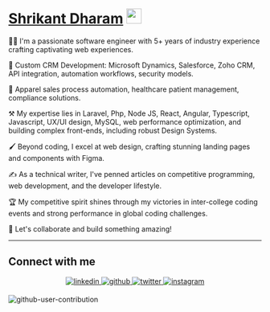 # [Shrikant Dharam](https://github.com/Shrikant-28) <img src="https://raw.githubusercontent.com/MartinHeinz/MartinHeinz/master/wave.gif" width="30">

👨‍💻 I'm a passionate software engineer with 5+ years of industry experience crafting captivating web experiences.

🚀 Custom CRM Development: Microsoft Dynamics, Salesforce, Zoho CRM, API integration, automation workflows, security models. 

🚀 Apparel sales process automation, healthcare patient management, compliance solutions.

⚒️ My expertise lies in Laravel, Php, Node JS, React, Angular, Typescript, Javascript, UX/UI design, MySQL, web performance optimization, and building complex front-ends, including robust Design Systems.

🖌️ Beyond coding, I excel at web design, crafting stunning landing pages and components with Figma.

✍️ As a technical writer, I've penned articles on competitive programming, web development, and the developer lifestyle.

🏆 My competitive spirit shines through my victories in inter-college coding events and strong performance in global coding challenges.

🤝 Let's collaborate and build something amazing!

---

## Connect with me  
<div align="center">
 <a href="https://in.linkedin.com/in/shrikant-dharam" target="_blank">
<img src=https://img.shields.io/badge/linkedin-%231E77B5.svg?&style=for-the-badge&logo=linkedin&logoColor=white alt=linkedin style="margin-bottom: 5px;" />
</a>
<a href="https://github.com/Shrikant-28" target="_blank">
<img src=https://img.shields.io/badge/github-%2324292e.svg?&style=for-the-badge&logo=github&logoColor=white alt=github style="margin-bottom: 5px;" />
</a>
<a href="https://twitter.com/ShrikantDharam" target="_blank">
<img src=https://img.shields.io/badge/twitter-%2300acee.svg?&style=for-the-badge&logo=twitter&logoColor=white alt=twitter style="margin-bottom: 5px;" />
</a> 
<a href="https://instagram.com/shrikant.dharam" target="_blank">
<img src=https://img.shields.io/badge/instagram-%23000000.svg?&style=for-the-badge&logo=instagram&logoColor=white alt=instagram style="margin-bottom: 5px;" />
</a>
</div>

![github-user-contribution](https://github.com/Shrikant-28/Shrikant-28/assets/59720723/30906df0-97f7-4f80-a92b-cfc5cbd18c06)
